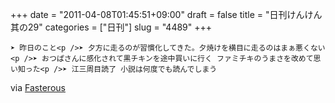 +++
date = "2011-04-08T01:45:51+09:00"
draft = false
title = "日刊けんけん 其の29"
categories = ["日刊"]
slug = "4489"
+++


    ➤ 昨日のこと<p />➤ 夕方に走るのが習慣化してきた。夕焼けを横目に走るのはまぁ悪くない<p />➤ おつぱさんに感化されて黒チキンを途中買いに行く ファミチキのうまさを改めて思い知った<p />➤ 江三周目読了 小説は何度でも読んでしまう

<div class="posterous_quote_citation">via <a href="http://www.lastday.jp/2011/02/28/fasterous">Fasterous</a></div>
  
